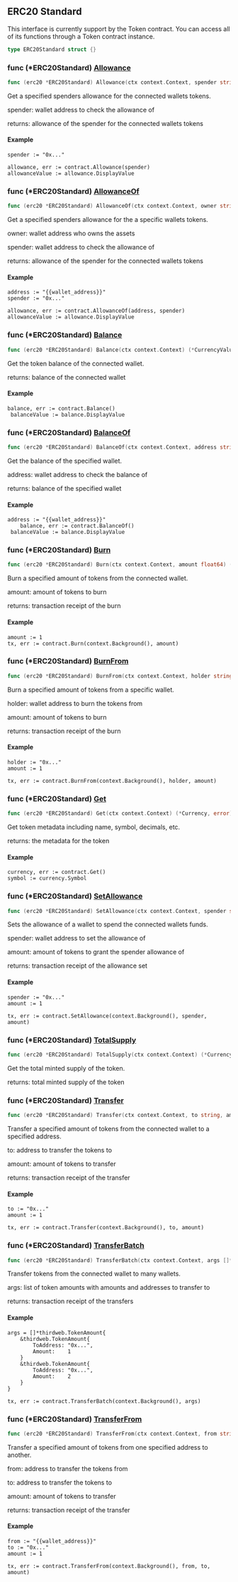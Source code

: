 
## ERC20 Standard

This interface is currently support by the Token contract. You can access all of its functions through a Token contract instance.

```go
type ERC20Standard struct {}
```

### func \(\*ERC20Standard\) [Allowance](<https://github.com/qnfnypen/thirdweb-go-sdk/blob/main/thirdweb/erc20_standard.go#L86>)

```go
func (erc20 *ERC20Standard) Allowance(ctx context.Context, spender string) (*CurrencyValue, error)
```

Get a specified spenders allowance for the connected wallets tokens.

spender: wallet address to check the allowance of

returns: allowance of the spender for the connected wallets tokens

#### Example

```
spender := "0x..."

allowance, err := contract.Allowance(spender)
allowanceValue := allowance.DisplayValue
```

### func \(\*ERC20Standard\) [AllowanceOf](<https://github.com/qnfnypen/thirdweb-go-sdk/blob/main/thirdweb/erc20_standard.go#L105>)

```go
func (erc20 *ERC20Standard) AllowanceOf(ctx context.Context, owner string, spender string) (*CurrencyValue, error)
```

Get a specified spenders allowance for the a specific wallets tokens.

owner: wallet address who owns the assets

spender: wallet address to check the allowance of

returns: allowance of the spender for the connected wallets tokens

#### Example

```
address := "{{wallet_address}}"
spender := "0x..."

allowance, err := contract.AllowanceOf(address, spender)
allowanceValue := allowance.DisplayValue
```

### func \(\*ERC20Standard\) [Balance](<https://github.com/qnfnypen/thirdweb-go-sdk/blob/main/thirdweb/erc20_standard.go#L48>)

```go
func (erc20 *ERC20Standard) Balance(ctx context.Context) (*CurrencyValue, error)
```

Get the token balance of the connected wallet.

returns: balance of the connected wallet

#### Example

```
balance, err := contract.Balance()
 balanceValue := balance.DisplayValue
```

### func \(\*ERC20Standard\) [BalanceOf](<https://github.com/qnfnypen/thirdweb-go-sdk/blob/main/thirdweb/erc20_standard.go#L63>)

```go
func (erc20 *ERC20Standard) BalanceOf(ctx context.Context, address string) (*CurrencyValue, error)
```

Get the balance of the specified wallet.

address: wallet address to check the balance of

returns: balance of the specified wallet

#### Example

```
address := "{{wallet_address}}"
	balance, err := contract.BalanceOf()
 balanceValue := balance.DisplayValue
```

### func \(\*ERC20Standard\) [Burn](<https://github.com/qnfnypen/thirdweb-go-sdk/blob/main/thirdweb/erc20_standard.go#L200>)

```go
func (erc20 *ERC20Standard) Burn(ctx context.Context, amount float64) (*types.Transaction, error)
```

Burn a specified amount of tokens from the connected wallet.

amount: amount of tokens to burn

returns: transaction receipt of the burn

#### Example

```
amount := 1
tx, err := contract.Burn(context.Background(), amount)
```

### func \(\*ERC20Standard\) [BurnFrom](<https://github.com/qnfnypen/thirdweb-go-sdk/blob/main/thirdweb/erc20_standard.go#L218>)

```go
func (erc20 *ERC20Standard) BurnFrom(ctx context.Context, holder string, amount float64) (*types.Transaction, error)
```

Burn a specified amount of tokens from a specific wallet.

holder: wallet address to burn the tokens from

amount: amount of tokens to burn

returns: transaction receipt of the burn

#### Example

```
holder := "0x..."
amount := 1

tx, err := contract.BurnFrom(context.Background(), holder, amount)
```

### func \(\*ERC20Standard\) [Get](<https://github.com/qnfnypen/thirdweb-go-sdk/blob/main/thirdweb/erc20_standard.go#L36>)

```go
func (erc20 *ERC20Standard) Get(ctx context.Context) (*Currency, error)
```

Get token metadata including name, symbol, decimals, etc.

returns: the metadata for the token

#### Example

```
currency, err := contract.Get()
symbol := currency.Symbol
```

### func \(\*ERC20Standard\) [SetAllowance](<https://github.com/qnfnypen/thirdweb-go-sdk/blob/main/thirdweb/erc20_standard.go#L162>)

```go
func (erc20 *ERC20Standard) SetAllowance(ctx context.Context, spender string, amount float64) (*types.Transaction, error)
```

Sets the allowance of a wallet to spend the connected wallets funds.

spender: wallet address to set the allowance of

amount: amount of tokens to grant the spender allowance of

returns: transaction receipt of the allowance set

#### Example

```
spender := "0x..."
amount := 1

tx, err := contract.SetAllowance(context.Background(), spender, amount)
```

### func \(\*ERC20Standard\) [TotalSupply](<https://github.com/qnfnypen/thirdweb-go-sdk/blob/main/thirdweb/erc20_standard.go#L70>)

```go
func (erc20 *ERC20Standard) TotalSupply(ctx context.Context) (*CurrencyValue, error)
```

Get the total minted supply of the token.

returns: total minted supply of the token

### func \(\*ERC20Standard\) [Transfer](<https://github.com/qnfnypen/thirdweb-go-sdk/blob/main/thirdweb/erc20_standard.go#L123>)

```go
func (erc20 *ERC20Standard) Transfer(ctx context.Context, to string, amount float64) (*types.Transaction, error)
```

Transfer a specified amount of tokens from the connected wallet to a specified address.

to: address to transfer the tokens to

amount: amount of tokens to transfer

returns: transaction receipt of the transfer

#### Example

```
to := "0x..."
amount := 1

tx, err := contract.Transfer(context.Background(), to, amount)
```

### func \(\*ERC20Standard\) [TransferBatch](<https://github.com/qnfnypen/thirdweb-go-sdk/blob/main/thirdweb/erc20_standard.go#L186>)

```go
func (erc20 *ERC20Standard) TransferBatch(ctx context.Context, args []*TokenAmount) (*types.Transaction, error)
```

Transfer tokens from the connected wallet to many wallets.

args: list of token amounts with amounts and addresses to transfer to

returns: transaction receipt of the transfers

#### Example

```
args = []*thirdweb.TokenAmount{
	&thirdweb.TokenAmount{
		ToAddress: "0x...",
		Amount:    1
	}
	&thirdweb.TokenAmount{
		ToAddress: "0x...",
		Amount:    2
	}
}

tx, err := contract.TransferBatch(context.Background(), args)
```

### func \(\*ERC20Standard\) [TransferFrom](<https://github.com/qnfnypen/thirdweb-go-sdk/blob/main/thirdweb/erc20_standard.go#L144>)

```go
func (erc20 *ERC20Standard) TransferFrom(ctx context.Context, from string, to string, amount float64) (*types.Transaction, error)
```

Transfer a specified amount of tokens from one specified address to another.

from: address to transfer the tokens from

to: address to transfer the tokens to

amount: amount of tokens to transfer

returns: transaction receipt of the transfer

#### Example

```
from := "{{wallet_address}}"
to := "0x..."
amount := 1

tx, err := contract.TransferFrom(context.Background(), from, to, amount)
```
